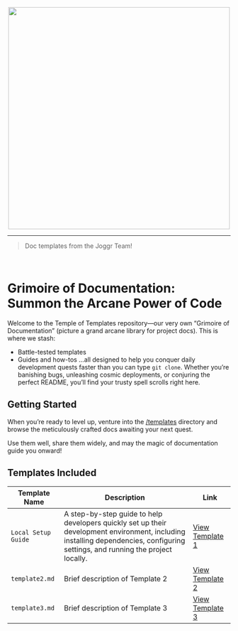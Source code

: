 <div>
    <p align="center">
        <img src="/.github/assets/gh-logo.png" align="center" width="500" />
    </p>
    <hr>
</div>

> Doc templates from the Joggr Team!

<br />

# Grimoire of Documentation: Summon the Arcane Power of Code

Welcome to the Temple of Templates repository—our very own “Grimoire of Documentation” (picture a grand arcane library for project docs). This is where we stash:

- Battle-tested templates
- Guides and how-tos
…all designed to help you conquer daily development quests faster than you can type `git clone`. Whether you’re banishing bugs, unleashing cosmic deployments, or conjuring the perfect README, you’ll find your trusty spell scrolls right here.

## Getting Started
When you’re ready to level up, venture into the [/templates](/templates) directory and browse the meticulously crafted docs awaiting your next quest.

Use them well, share them widely, and may the magic of documentation guide you onward!

## Templates Included
| Template Name | Description | Link |
|---------------|-------------|------|
| `Local Setup Guide` | A step-by-step guide to help developers quickly set up their development environment, including installing dependencies, configuring settings, and running the project locally. | [View Template 1]([https://github.com/joggrdocs/temple-of-templates/blob/main/templates/local-setup.md](https://github.com/joggrdocs/temple-of-templates/blob/main/templates/repo-specific/setup-local-environment.md)) |
| `template2.md` | Brief description of Template 2 | [View Template 2](https://github.com/joggrdocs/temple-of-templates/blob/main/templates/template2.md) |
| `template3.md` | Brief description of Template 3 | [View Template 3](https://github.com/joggrdocs/temple-of-templates/blob/main/templates/template3.md) |









